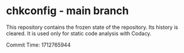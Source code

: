 # chkconfig - main branch

This repository contains the frozen state of the repository.
Its history is cleared. It is used only for static code
analysis with Codacy.

Commit Time: 1712765944